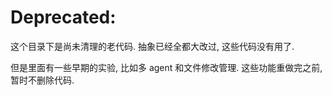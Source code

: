 # Deprecated:

这个目录下是尚未清理的老代码. 
抽象已经全都大改过, 这些代码没有用了. 

但是里面有一些早期的实验, 比如多 agent 和文件修改管理. 这些功能重做完之前, 暂时不删除代码. 